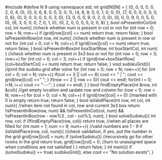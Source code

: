 #include <iostream>
#define N 9
using namespace std;
int grid[N][N] = { 
{0, 0, 0, 0, 0, 2, 0, 4, 0},
{0, 0, 6, 8, 0, 0, 0, 0, 1},
{4, 8, 9, 0, 0, 1, 0, 0, 0},
{7, 0, 0, 0, 0, 0, 0, 0, 6},
{0, 0, 0, 0, 0, 0, 0, 3, 0},
{3, 0, 0, 0, 9, 0, 2, 0, 0},
{0, 0, 0, 9, 0, 0, 5, 0, 0},
{6, 3, 0, 0, 0, 7, 0, 1, 0},
{0, 2, 0, 0, 0, 5, 0, 0, 8}
};
bool isPresentInCol(int col, int num){ //check whether num is present in col or not
for (int row = 0; row < N; row++)
if (grid[row][col] == num)
return true;
return false;
}
bool isPresentInRow(int row, int num){ //check whether num is present in row or not
for (int col = 0; col < N; col++)
if (grid[row][col] == num)
return true;
return false;
}
bool isPresentInBox(int boxStartRow, int boxStartCol, int num){ //check whether num is present in 3x3 box or not
for (int row = 0; row < 3; row++)
for (int col = 0; col < 3; col++)
if (grid[row+boxStartRow][col+boxStartCol] == num)
return true;
return false;
}
void sudokuGrid(){ //print the sudoku grid after solve
for (int row = 0; row < N; row++){
for (int col = 0; col < N; col++){
if(col == 3 || col == 6)
cout << " | ";
cout << grid[row][col] <<" ";
}
if(row == 2 || row == 5){
cout << endl;
for(int i = 0; i<N; i++)
cout << "---";
}
cout << endl;
}
}
bool findEmptyPlace(int &row, int &col){ //get empty location and update row and column
for (row = 0; row < N; row++)
for (col = 0; col < N; col++)
if (grid[row][col] == 0) //marked with 0 is empty
return true;
return false;
}
bool isValidPlace(int row, int col, int num){
//when item not found in col, row and current 3x3 box
return !isPresentInRow(row, num) && !isPresentInCol(col, num) &&
!isPresentInBox(row - row%3 , col - col%3, num);
}
bool solveSudoku(){
int row, col;
if (!findEmptyPlace(row, col))
return true; //when all places are filled
for (int num = 1; num <= 9; num++){ //valid numbers are 1 - 9
if (isValidPlace(row, col, num)){ //check validation, if yes, put the number in the grid
grid[row][col] = num;
if (solveSudoku()) //recursively go for other rooms in the grid
return true;
grid[row][col] = 0; //turn to unassigned space when conditions are not satisfied
}
}
return false;
}
int main(){
if (solveSudoku() == true)
sudokuGrid();
else
cout << "No solution exists";
}
